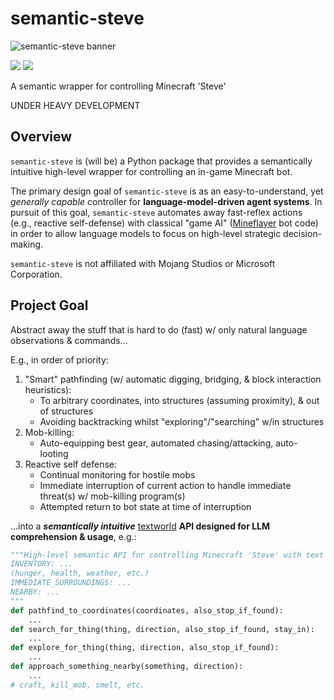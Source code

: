 # semantic-steve

![semantic-steve banner](https://i.imgur.com/omL5Fax.png)

<div align="left">
	<img src="https://img.shields.io/badge/status-under%20development-orange"/></a>
	<a href="https://github.com/sonnygeorge/semantic-steve/LICENSE"><img src="https://img.shields.io/badge/License-MIT-blue"/></a>
</div>

A semantic wrapper for controlling Minecraft 'Steve'

UNDER HEAVY DEVELOPMENT

## Overview

`semantic-steve` is (will be) a Python package that provides a semantically intuitive high-level wrapper for controlling an in-game Minecraft bot.

The primary design goal of `semantic-steve` is as an easy-to-understand, yet _generally capable_ controller for **language-model-driven agent systems**. In pursuit of this goal, `semantic-steve` automates away fast-reflex actions (e.g., reactive self-defense) with classical "game AI" ([Mineflayer](https://github.com/PrismarineJS/mineflayer) bot code) in order to allow language models to focus on high-level strategic decision-making.

`semantic-steve` is not affiliated with Mojang Studios or Microsoft Corporation.

## Project Goal

Abstract away the stuff that is hard to do (fast) w/ only natural language observations & commands...

E.g., in order of priority:

1. "Smart" pathfinding (w/ automatic digging, bridging, & block interaction heuristics):
    - To arbitrary coordinates, into structures (assuming proximity), & out of structures
    - Avoiding backtracking whilst "exploring"/"searching" w/in structures
2. Mob-killing:
    - Auto-equipping best gear, automated chasing/attacking, auto-looting
3. Reactive self defense:
    - Continual monitoring for hostile mobs
    - Immediate interruption of current action to handle immediate threat(s) w/ mob-killing program(s)
    - Attempted return to bot state at time of interruption

...into a **_semantically intuitive_** [textworld](https://www.microsoft.com/en-us/research/project/textworld/) **API designed for LLM comprehension & usage**, e.g.:

```python
"""High-level semantic API for controlling Minecraft 'Steve' with text alone—e.g., only observing:
INVENTORY: ...
(hunger, health, weather, etc.)
IMMEDIATE_SURROUNDINGS: ...
NEARBY: ...
"""
def pathfind_to_coordinates(coordinates, also_stop_if_found):
    ...
def search_for_thing(thing, direction, also_stop_if_found, stay_in):
    ...
def explore_for_thing(thing, direction, also_stop_if_found):
    ...
def approach_something_nearby(something, direction):
    ...
# craft, kill_mob, smelt, etc.
```
